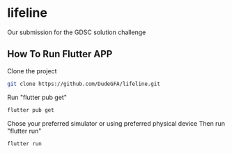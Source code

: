 # lifeline
Our submission for the GDSC solution challenge

## How To Run Flutter APP
Clone the project
```bash
git clone https://github.com/DudeGFA/lifeline.git
``` 
Run "flutter pub get"
```bash
flutter pub get
```
Chose your preferred simulator or using preferred physical device
Then run "flutter run"
```bash
flutter run
```

